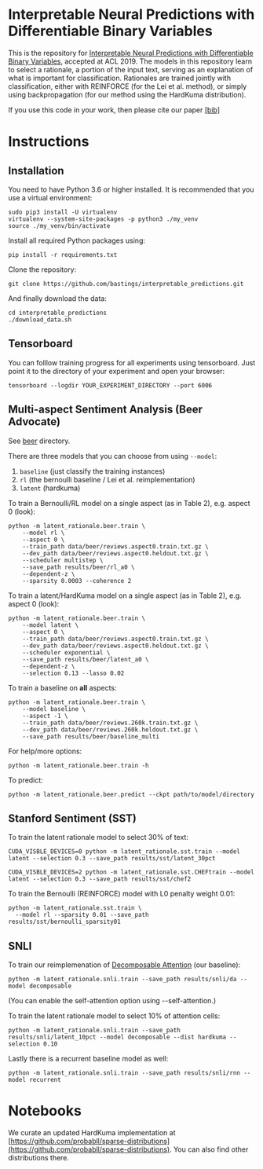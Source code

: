 # Interpretable Neural Predictions with Differentiable Binary Variables

This is the repository for [Interpretable Neural Predictions with Differentiable Binary Variables](https://www.aclweb.org/anthology/P19-1284), accepted at ACL 2019.
The models in this repository learn to select a rationale, a portion of the input text, serving as an explanation of what is important for classification.
Rationales are trained jointly with classification, either with REINFORCE (for the Lei et al. method), or simply using backpropagation (for our method using the HardKuma distribution). 

If you use this code in your work, then please cite our paper [[bib]](https://www.aclweb.org/anthology/P19-1284.bib)


# Instructions

## Installation

You need to have Python 3.6 or higher installed.
It is recommended that you use a virtual environment:
```
sudo pip3 install -U virtualenv
virtualenv --system-site-packages -p python3 ./my_venv
source ./my_venv/bin/activate
```

Install all required Python packages using:
```
pip install -r requirements.txt
```

Clone the repository:

```
git clone https://github.com/bastings/interpretable_predictions.git
```

And finally download the data:

```
cd interpretable_predictions
./download_data.sh
```

## Tensorboard

You can folllow training progress for all experiments using tensorboard.
Just point it to the directory of your experiment and open your browser:

```
tensorboard --logdir YOUR_EXPERIMENT_DIRECTORY --port 6006
```

## Multi-aspect Sentiment Analysis (Beer Advocate)
See [beer](latent_rationale/beer) directory.

There are three models that you can choose from using `--model`:
1. `baseline` (just classify the training instances)
2. `rl` (the bernoulli baseline / Lei et al. reimplementation)
3. `latent` (hardkuma)


To train a Bernoulli/RL model on a single aspect (as in Table 2), e.g. aspect 0 (look):

```
python -m latent_rationale.beer.train \
    --model rl \
    --aspect 0 \
    --train_path data/beer/reviews.aspect0.train.txt.gz \
    --dev_path data/beer/reviews.aspect0.heldout.txt.gz \
    --scheduler multistep \
    --save_path results/beer/rl_a0 \
    --dependent-z \
    --sparsity 0.0003 --coherence 2
```

To train a latent/HardKuma model on a single aspect (as in Table 2), e.g. aspect 0 (look):

```
python -m latent_rationale.beer.train \
    --model latent \
    --aspect 0 \
    --train_path data/beer/reviews.aspect0.train.txt.gz \
    --dev_path data/beer/reviews.aspect0.heldout.txt.gz \
    --scheduler exponential \
    --save_path results/beer/latent_a0 \
    --dependent-z \
    --selection 0.13 --lasso 0.02
```

To train a baseline on **all** aspects:

```
python -m latent_rationale.beer.train \
    --model baseline \
    --aspect -1 \
    --train_path data/beer/reviews.260k.train.txt.gz \
    --dev_path data/beer/reviews.260k.heldout.txt.gz \
    --save_path results/beer/baseline_multi
```

For help/more options:

```
python -m latent_rationale.beer.train -h
```

To predict:

```
python -m latent_rationale.beer.predict --ckpt path/to/model/directory
```

## Stanford Sentiment (SST)

To train the latent rationale model to select 30% of text:

```
CUDA_VISBLE_DEVICES=0 python -m latent_rationale.sst.train --model latent --selection 0.3 --save_path results/sst/latent_30pct

CUDA_VISBLE_DEVICES=2 python -m latent_rationale.sst.CHEFtrain --model latent --selection 0.3 --save_path results/sst/chef2
```

To train the Bernoulli (REINFORCE) model with L0 penalty weight 0.01:

```
python -m latent_rationale.sst.train \
  --model rl --sparsity 0.01 --save_path results/sst/bernoulli_sparsity01
```

## SNLI

To train our reimplemenation of [Decomposable Attention](https://www.aclweb.org/anthology/D16-1244) (our baseline):

```
python -m latent_rationale.snli.train --save_path results/snli/da --model decomposable
```

(You can enable the self-attention option using --self-attention.)

To train the latent rationale model to select 10% of attention cells:
```
python -m latent_rationale.snli.train --save_path results/snli/latent_10pct --model decomposable --dist hardkuma --selection 0.10
```

Lastly there is a recurrent baseline model as well:
```
python -m latent_rationale.snli.train --save_path results/snli/rnn --model recurrent
```

# Notebooks

We curate an updated HardKuma implementation at [https://github.com/probabll/sparse-distributions](https://github.com/probabll/sparse-distributions).
You can also find other distributions there. 

